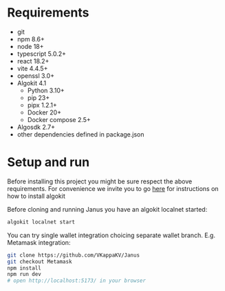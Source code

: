 # Requirements

- git
- npm 8.6+
- node 18+
- typescript 5.0.2+
- react 18.2+
- vite 4.4.5+
- openssl 3.0+
- Algokit 4.1
    - Python 3.10+
    - pip 23+
    - pipx 1.2.1+
    - Docker 20+
    - Docker compose 2.5+
- Algosdk 2.7+
- other dependencies defined in package.json

# Setup and run

Before installing this project you might be sure respect the above requirements. For convenience we invite you to go [here](https://github.com/algorandfoundation/algokit-cli) for instructions on how to install algokit

Before cloning and running Janus you have an algokit localnet started:

```bash
algokit localnet start
```

You can try single wallet integration choicing separate wallet branch. 
E.g. Metamask integration:
```bash
git clone https://github.com/VKappaKV/Janus
git checkout Metamask
npm install
npm run dev
# open http://localhost:5173/ in your browser
```
